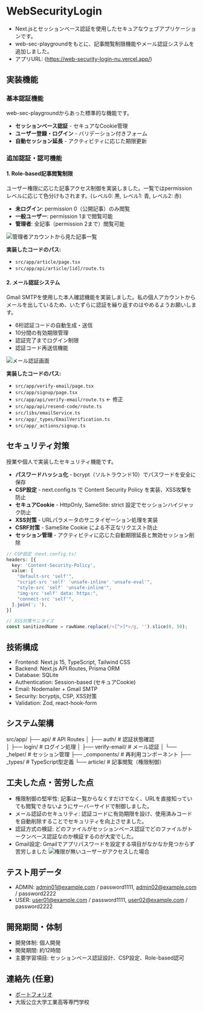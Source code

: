 # WebSecurityLogin

- Next.jsとセッションベース認証を使用したセキュアなウェブアプリケーションです。
- web-sec-playgroundをもとに、記事閲覧制限機能やメール認証システムを追加しました。
- アプリURL: (https://web-security-login-nu.vercel.app/)

## 実装機能

### 基本認証機能
web-sec-playgroundからあった標準的な機能です。
- **セッションベース認証** - セキュアなCookie管理
- **ユーザー登録・ログイン** - バリデーション付きフォーム
- **自動セッション延長** - アクティビティに応じた期限更新

### 追加認証・認可機能

#### 1. Role-based記事閲覧制限
ユーザー権限に応じた記事アクセス制御を実装しました。一覧ではpermissionレベルに応じて色分けもされます。(レベル0: 黒, レベル1: 青, レベル2: 赤)
- **未ログイン**: permission 0（公開記事）のみ閲覧
- **一般ユーザー**: permission 1まで閲覧可能  
- **管理者**: 全記事（permission 2まで）閲覧可能

![管理者アカウントから見た記事一覧](images/articles.png)

**実装したコードのパス:**
- `src/app/article/page.tsx`
- `src/app/api/article/[id]/route.ts`

#### 2. メール認証システム
Gmail SMTPを使用した本人確認機能を実装しました。私の個人アカウントからメールを出しているため、いたずらに認証を繰り返すのはやめるようお願いします。
- 6桁認証コードの自動生成・送信
- 10分間の有効期限管理
- 認証完了までログイン制限
- 認証コード再送信機能

![メール認証画面](images/mailCert.png)

**実装したコードのパス:**
- `src/app/verify-email/page.tsx`
- `src/app/signup/page.tsx`
- `src/app/api/verify-email/route.ts`  ← 修正
- `src/app/api/resend-code/route.ts`
- `src/libs/emailService.ts`
- `src/app/_types/EmailVerification.ts`
- `src/app/_actions/signup.ts`

## セキュリティ対策
授業や個人で実装したセキュリティ機能です。

- **パスワードハッシュ化** - bcrypt（ソルトラウンド10）でパスワードを安全に保存
- **CSP設定** - next.config.ts で Content Security Policy を実装、XSS攻撃を防止  
- **セキュアCookie** - HttpOnly, SameSite: strict 設定でセッションハイジャック防止
- **XSS対策** - URLパラメータのサニタイゼーション処理を実装
- **CSRF対策** - SameSite Cookie による不正なリクエスト防止
- **セッション管理** - アクティビティに応じた自動期限延長と無効セッション削除

```typescript
// CSP設定（next.config.ts）
headers: [{
  key: 'Content-Security-Policy',
  value: [
    "default-src 'self'",
    "script-src 'self' 'unsafe-inline' 'unsafe-eval'",
    "style-src 'self' 'unsafe-inline'",
    "img-src 'self' data: https:",
    "connect-src 'self'",
  ].join('; '),
}]
```

```typescript
// XSS対策サニタイズ
const sanitizedName = rawName.replace(/<[^>]*>/g, '').slice(0, 50);
```

## 技術構成
- Frontend: Next.js 15, TypeScript, Tailwind CSS
- Backend: Next.js API Routes, Prisma ORM
- Database: SQLite
- Authentication: Session-based (セキュアCookie)
- Email: Nodemailer + Gmail SMTP
- Security: bcryptjs, CSP, XSS対策
- Validation: Zod, react-hook-form

## システム架構
src/app/
├── api/                 # API Routes
│   ├── auth/           # 認証状態確認  
│   ├── login/          # ログイン処理
│   ├── verify-email/   # メール認証
│   └── _helper/        # セッション管理
├── _components/        # 再利用コンポーネント
├── _types/            # TypeScript型定義
└── article/           # 記事閲覧（権限制御）

## 工夫した点・苦労した点

- 権限制御の堅牢性: 記事は一覧からなくすだけでなく、URLを直接知っていても閲覧できないようにサーバーサイドで制御しました。
- メール認証のセキュリティ: 認証コードに有効期限を設け、使用済みコードを自動削除することでセキュリティを向上させました。
- 認証方式の検証: どのファイルがセッションベース認証でどのファイルがトークンベース認証なのか検証するのが大変でした。
- Gmail設定: Gmailでアプリパスワードを設定する項目がなかなか見つからず苦労しました
![権限が無いユーザーがアクセスした場合](images/nothingAuth.png)

## テスト用データ
- ADMIN: admin01@example.com / password1111, admin02@example.com / password2222
- USER:  user01@example.com / password1111, user02@example.com / password2222

## 開発期間・体制

- 開発体制: 個人開発
- 開発期間: 約12時間
- 主要学習項目: セッションベース認証設計、CSP設定、Role-based認可

## 連絡先 (任意)

- [ポートフォリオ](https://yyf999999999.github.io/newPortfolio)
- 大阪公立大学工業高等専門学校
